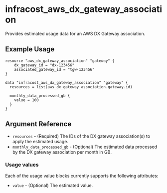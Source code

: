 # infracost_aws_dx_gateway_association

Provides estimated usage data for an AWS DX Gateway association.

## Example Usage

```hcl
resource "aws_dx_gateway_association" "gateway" {
    dx_gateway_id = "dx-123456"
    associated_gateway_id = "tgw-123456"
}

data "infracost_aws_dx_gateway_association" "gateway" {
  resources = list(aws_dx_gateway_association.gateway.id)

  monthly_data_processed_gb {
    value = 100
  }
}
```

## Argument Reference

* `resources` - (Required) The IDs of the DX gateway association(s) to apply the estimated usage.
* `monthly_data_processed_gb` - (Optional) The estimated data processed by the DX gateway association per month in GB.

### Usage values

Each of the usage value blocks currently supports the following attributes:

* `value` - (Optional) The estimated value.

